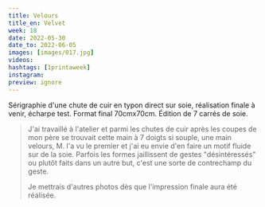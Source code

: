 ```yaml
---
title: Velours
title_en: Velvet
week: 18
date: 2022-05-30
date_to: 2022-06-05
images: [images/017.jpg]
videos: 
hashtags: [1printaweek]
instagram: 
preview: ignore
---
```




Sérigraphie d'une chute de cuir en typon direct sur soie, réalisation finale à venir, écharpe test. Format final 70cmx70cm. Édition de 7 carrés de soie.

> J'ai travaillé à l'atelier et parmi les chutes de cuir après les coupes de mon père se trouvait cette main à 7 doigts si souple, une main velours, M. l'a vu le premier et j'ai eu envie d'en faire un motif fluide sur de la soie. Parfois les formes jaillissent de gestes "désintéressés" ou plutôt faits dans un autre but, c'est une sorte de contrechamp du geste.
>
> Je mettrais d'autres photos dès que l'impression finale aura été réalisée.
